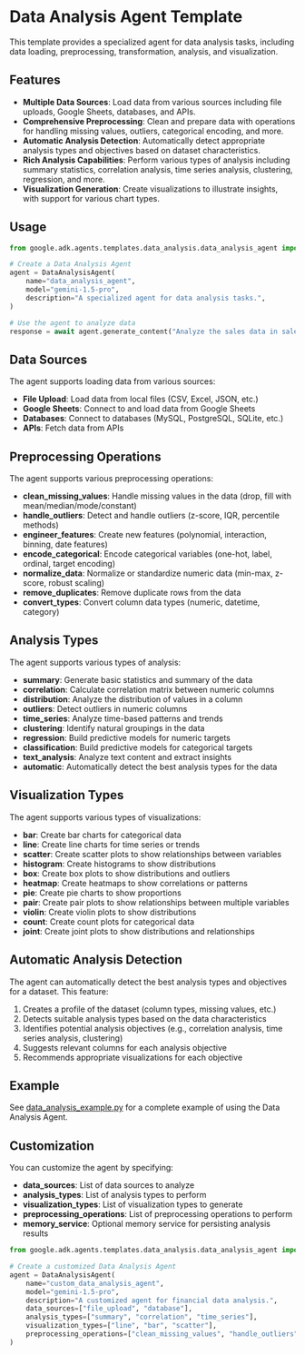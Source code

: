 # Data Analysis Agent Template

This template provides a specialized agent for data analysis tasks, including data loading, preprocessing, transformation, analysis, and visualization.

## Features

- **Multiple Data Sources**: Load data from various sources including file uploads, Google Sheets, databases, and APIs.
- **Comprehensive Preprocessing**: Clean and prepare data with operations for handling missing values, outliers, categorical encoding, and more.
- **Automatic Analysis Detection**: Automatically detect appropriate analysis types and objectives based on dataset characteristics.
- **Rich Analysis Capabilities**: Perform various types of analysis including summary statistics, correlation analysis, time series analysis, clustering, regression, and more.
- **Visualization Generation**: Create visualizations to illustrate insights, with support for various chart types.

## Usage

```python
from google.adk.agents.templates.data_analysis.data_analysis_agent import DataAnalysisAgent

# Create a Data Analysis Agent
agent = DataAnalysisAgent(
    name="data_analysis_agent",
    model="gemini-1.5-pro",
    description="A specialized agent for data analysis tasks.",
)

# Use the agent to analyze data
response = await agent.generate_content("Analyze the sales data in sales.csv and identify trends.")
```

## Data Sources

The agent supports loading data from various sources:

- **File Upload**: Load data from local files (CSV, Excel, JSON, etc.)
- **Google Sheets**: Connect to and load data from Google Sheets
- **Databases**: Connect to databases (MySQL, PostgreSQL, SQLite, etc.)
- **APIs**: Fetch data from APIs

## Preprocessing Operations

The agent supports various preprocessing operations:

- **clean_missing_values**: Handle missing values in the data (drop, fill with mean/median/mode/constant)
- **handle_outliers**: Detect and handle outliers (z-score, IQR, percentile methods)
- **engineer_features**: Create new features (polynomial, interaction, binning, date features)
- **encode_categorical**: Encode categorical variables (one-hot, label, ordinal, target encoding)
- **normalize_data**: Normalize or standardize numeric data (min-max, z-score, robust scaling)
- **remove_duplicates**: Remove duplicate rows from the data
- **convert_types**: Convert column data types (numeric, datetime, category)

## Analysis Types

The agent supports various types of analysis:

- **summary**: Generate basic statistics and summary of the data
- **correlation**: Calculate correlation matrix between numeric columns
- **distribution**: Analyze the distribution of values in a column
- **outliers**: Detect outliers in numeric columns
- **time_series**: Analyze time-based patterns and trends
- **clustering**: Identify natural groupings in the data
- **regression**: Build predictive models for numeric targets
- **classification**: Build predictive models for categorical targets
- **text_analysis**: Analyze text content and extract insights
- **automatic**: Automatically detect the best analysis types for the data

## Visualization Types

The agent supports various types of visualizations:

- **bar**: Create bar charts for categorical data
- **line**: Create line charts for time series or trends
- **scatter**: Create scatter plots to show relationships between variables
- **histogram**: Create histograms to show distributions
- **box**: Create box plots to show distributions and outliers
- **heatmap**: Create heatmaps to show correlations or patterns
- **pie**: Create pie charts to show proportions
- **pair**: Create pair plots to show relationships between multiple variables
- **violin**: Create violin plots to show distributions
- **count**: Create count plots for categorical data
- **joint**: Create joint plots to show distributions and relationships

## Automatic Analysis Detection

The agent can automatically detect the best analysis types and objectives for a dataset. This feature:

1. Creates a profile of the dataset (column types, missing values, etc.)
2. Detects suitable analysis types based on the data characteristics
3. Identifies potential analysis objectives (e.g., correlation analysis, time series analysis, clustering)
4. Suggests relevant columns for each analysis objective
5. Recommends appropriate visualizations for each objective

## Example

See [data_analysis_example.py](../../examples/data_analysis_example.py) for a complete example of using the Data Analysis Agent.

## Customization

You can customize the agent by specifying:

- **data_sources**: List of data sources to analyze
- **analysis_types**: List of analysis types to perform
- **visualization_types**: List of visualization types to generate
- **preprocessing_operations**: List of preprocessing operations to perform
- **memory_service**: Optional memory service for persisting analysis results

```python
from google.adk.agents.templates.data_analysis.data_analysis_agent import DataAnalysisAgent

# Create a customized Data Analysis Agent
agent = DataAnalysisAgent(
    name="custom_data_analysis_agent",
    model="gemini-1.5-pro",
    description="A customized agent for financial data analysis.",
    data_sources=["file_upload", "database"],
    analysis_types=["summary", "correlation", "time_series"],
    visualization_types=["line", "bar", "scatter"],
    preprocessing_operations=["clean_missing_values", "handle_outliers"],
)
```

